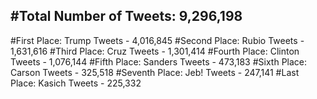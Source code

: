 #Total Number of Tweets: 9,296,198 
---
#First Place: Trump Tweets - 4,016,845
#Second Place: Rubio Tweets - 1,631,616
#Third Place: Cruz Tweets - 1,301,414
#Fourth Place: Clinton Tweets - 1,076,144
#Fifth Place: Sanders Tweets - 473,183
#Sixth Place: Carson Tweets - 325,518
#Seventh Place: Jeb! Tweets - 247,141
#Last Place: Kasich Tweets - 225,332
